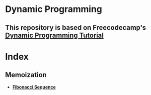 # Dynamic Programming

## This repository is based on Freecodecamp's [**Dynamic Programming Tutorial**](https://youtu.be/oBt53YbR9Kk)


# **Index**
## **Memoization**
- **[Fibonacci Sequence](https://github.com/mzs21/dynamic-programming/tree/main/src/Memoization/Fibonacci)**
